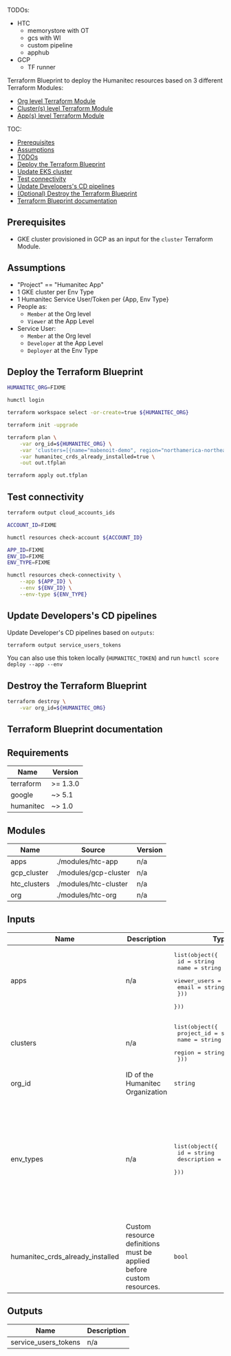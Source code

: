 TODOs:
- HTC
  - memorystore with OT
  - gcs with WI
  - custom pipeline
  - apphub
- GCP
  - TF runner

Terraform Blueprint to deploy the Humanitec resources based on 3 different Terraform Modules:
- [Org level Terraform Module](../modules/org/README.md)
- [Cluster(s) level Terraform Module](../modules/cluster/README.md)
- [App(s) level Terraform Module](../modules/app/README.md)

TOC:
- [Prerequisites](#prerequisites)
- [Assumptions](#assumptions)
- [TODOs](#todos)
- [Deploy the Terraform Blueprint](#deploy-the-terraform-blueprint)
- [Update EKS cluster](#update-eks-cluster)
- [Test connectivity](#test-connectivity)
- [Update Developers's CD pipelines](#update-developerss-cd-pipelines)
- [(Optional) Destroy the Terraform Blueprint](#destroy-the-terraform-blueprint)
- [Terraform Blueprint documentation](#terraform-blueprint-documentation)

## Prerequisites

- GKE cluster provisioned in GCP as an input for the `cluster` Terraform Module.

## Assumptions

- "Project" == "Humanitec App"
- 1 GKE cluster per Env Type
- 1 Humanitec Service User/Token per {App, Env Type}
- People as:
  - `Member` at the Org level
  - `Viewer` at the App Level
- Service User:
  - `Member` at the Org level
  - `Developer` at the App Level
  - `Deployer` at the Env Type

## Deploy the Terraform Blueprint

```bash
HUMANITEC_ORG=FIXME

humctl login

terraform workspace select -or-create=true ${HUMANITEC_ORG}

terraform init -upgrade

terraform plan \
    -var org_id=${HUMANITEC_ORG} \
    -var 'clusters=[{name="mabenoit-demo", region="northamerica-northeast1", project_id="mabenoit-demo-458522"}]' \
    -var humanitec_crds_already_installed=true \
    -out out.tfplan

terraform apply out.tfplan
```

## Test connectivity

```bash
terraform output cloud_accounts_ids

ACCOUNT_ID=FIXME

humctl resources check-account ${ACCOUNT_ID}

APP_ID=FIXME
ENV_ID=FIXME
ENV_TYPE=FIXME

humctl resources check-connectivity \
    --app ${APP_ID} \
    --env ${ENV_ID} \
    --env-type ${ENV_TYPE}
```

## Update Developers's CD pipelines

Update Developer's CD pipelines based on `outputs`:
```bash
terraform output service_users_tokens
```

You can also use this token locally (`HUMANITEC_TOKEN`) and run `humctl score deploy --app --env`

## Destroy the Terraform Blueprint
```bash
terraform destroy \
    -var org_id=${HUMANITEC_ORG}
```

## Terraform Blueprint documentation

<!-- BEGIN_TF_DOCS -->
## Requirements

| Name | Version |
|------|---------|
| terraform | >= 1.3.0 |
| google | ~> 5.1 |
| humanitec | ~> 1.0 |

## Modules

| Name | Source | Version |
|------|--------|---------|
| apps | ./modules/htc-app | n/a |
| gcp\_cluster | ./modules/gcp-cluster | n/a |
| htc\_clusters | ./modules/htc-cluster | n/a |
| org | ./modules/htc-org | n/a |

## Inputs

| Name | Description | Type | Default | Required |
|------|-------------|------|---------|:--------:|
| apps | n/a | <pre>list(object({<br/>    id   = string<br/>    name = string<br/>    viewer_users = list(object({<br/>      email = string<br/>    }))<br/>  }))</pre> | n/a | yes |
| clusters | n/a | <pre>list(object({<br/>    project_id = string<br/>    name       = string<br/>    region     = string<br/>  }))</pre> | n/a | yes |
| org\_id | ID of the Humanitec Organization | `string` | n/a | yes |
| env\_types | n/a | <pre>list(object({<br/>    id          = string<br/>    description = string<br/>  }))</pre> | <pre>[<br/>  {<br/>    "description": "Development",<br/>    "id": "development"<br/>  },<br/>  {<br/>    "description": "Staging",<br/>    "id": "staging"<br/>  },<br/>  {<br/>    "description": "Production",<br/>    "id": "production"<br/>  }<br/>]</pre> | no |
| humanitec\_crds\_already\_installed | Custom resource definitions must be applied before custom resources. | `bool` | `false` | no |

## Outputs

| Name | Description |
|------|-------------|
| service\_users\_tokens | n/a |
<!-- END_TF_DOCS -->
